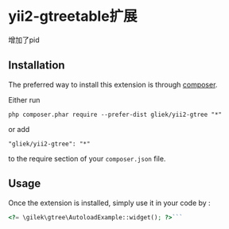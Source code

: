 yii2-gtreetable扩展
=================
增加了pid

Installation
------------

The preferred way to install this extension is through [composer](http://getcomposer.org/download/).

Either run

```
php composer.phar require --prefer-dist gliek/yii2-gtree "*"
```

or add

```
"gliek/yii2-gtree": "*"
```

to the require section of your `composer.json` file.


Usage
-----

Once the extension is installed, simply use it in your code by  :

```php
<?= \gilek\gtree\AutoloadExample::widget(); ?>```